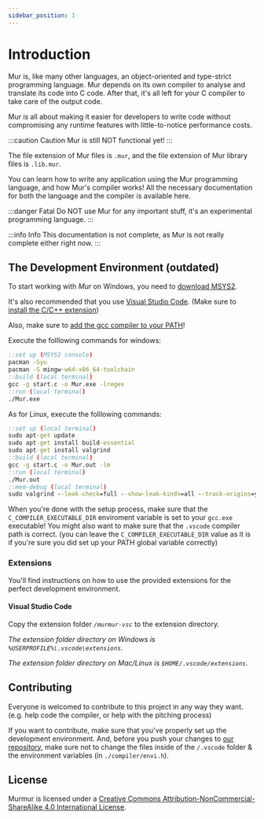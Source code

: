 ```yaml
---
sidebar_position: 1
---
```


# Introduction

Mur is, like many other languages, an object-oriented and type-strict programming language. Mur depends on its own compiler to analyse and translate its code into C code. After that, it's all left for your C compiler to take care of the output code.

Mur is all about making it easier for developers to write code without compromising any runtime features with little-to-notice performance costs.

:::caution Caution
Mur is still NOT functional yet!
:::

The file extension of Mur files is `.mur`, and the file extension of Mur library files is `.lib.mur`.

You can learn how to write any application using the Mur programming language, and how Mur's compiler works! All the necessary documentation for both the language and the compiler is available here.

:::danger Fatal
Do NOT use Mur for any important stuff, it's an experimental programming language.
:::

:::info Info
This documentation is not complete, as Mur is not really complete either right now.
:::

## The Development Environment (outdated)

To start working with *Mur* on Windows, you need to [download MSYS2](https://www.msys2.org/#installation).

It's also recommended that you use [Visual Studio Code](https://code.visualstudio.com/). (Make sure to [install the C/C++ extension](https://marketplace.visualstudio.com/items?itemName=ms-vscode.cpptools))

Also, make sure to [add the gcc compiler to your PATH](https://www.youtube.com/watch?v=mQra00mT3Dg)!

Execute the folllowing commands for windows:

```bat
::set up (MSYS2 console)
pacman -Syu
pacman -S mingw-w64-x86_64-toolchain
::build (local terminal)
gcc -g start.c -o Mur.exe -lregex
::run (local terminal)
./Mur.exe
```

As for Linux, execute the folllowing commands:

```bat
::set up (local terminal)
sudo apt-get update
sudo apt-get install build-essential
sudo apt-get install valgrind
::build (local terminal)
gcc -g start.c -o Mur.out -lm
::run (local terminal)
./Mur.out
::mem-debug (local terminal)
sudo valgrind --leak-check=full --show-leak-kinds=all --track-origins=yes ./Mur.out
```

When you're done with the setup process, make sure that the `C_COMPILER_EXECUTABLE_DIR` enviroment variable is set to your `gcc.exe` executable! You might also want to make sure that the `.vscode` compiler path is correct. (you can leave the `C_COMPILER_EXECUTABLE_DIR` value as it is if you're sure you did set up your PATH global variable correctly)

### Extensions

You'll find instructions on how to use the provided extensions for the perfect development environment.

#### Visual Studio Code

Copy the extension folder *`/murmur-vsc`* to the extension directory.

*The extension folder directory on Windows is `%USERPROFILE%\.vscode\extensions`*.

*The extension folder directory on  Mac/Linux is `$HOME/.vscode/extensions`*.

## Contributing

Everyone is welcomed to contribute to this project in any way they want. (e.g. help code the compiler, or help with the pitching process)

If you want to contribute, make sure that you've properly set up the development environment. And, before you push your changes to [our repository](https://github.com/EnderCommunity/Murmur), make sure not to change the files inside of the `/.vscode` folder & the environment variables (in `./compiler/envi.h`).

## License

Murmur is licensed under a [Creative Commons Attribution-NonCommercial-ShareAlike 4.0 International License](https://mur-lang.org/legal/mur/license).
